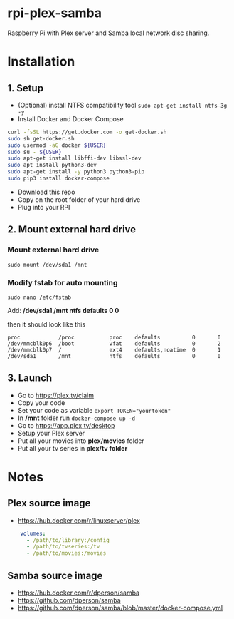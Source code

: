 # rpi-plex-samba
Raspberry Pi with Plex server and Samba local network disc sharing.

# Installation
## 1. Setup
* (Optional) install NTFS compatibility tool `sudo apt-get install ntfs-3g -y`
* Install Docker and Docker Compose
```bash
curl -fsSL https://get.docker.com -o get-docker.sh
sudo sh get-docker.sh
sudo usermod -aG docker ${USER}
sudo su - ${USER}
sudo apt-get install libffi-dev libssl-dev
sudo apt install python3-dev
sudo apt-get install -y python3 python3-pip
sudo pip3 install docker-compose
```
* Download this repo
* Copy on the root folder of your hard drive
* Plug into your RPI

## 2. Mount external hard drive
### Mount external hard drive
`sudo mount /dev/sda1 /mnt`

### Modify fstab for auto mounting
`sudo nano /etc/fstab`

Add:
**/dev/sda1       /mnt            ntfs    defaults          0       0**

then it should look like this

```
proc            /proc           proc    defaults          0       0
/dev/mmcblk0p6  /boot           vfat    defaults          0       2
/dev/mmcblk0p7  /               ext4    defaults,noatime  0       1
/dev/sda1       /mnt            ntfs    defaults          0       0
```

## 3. Launch
* Go to https://plex.tv/claim
* Copy your code
* Set your code as variable `export TOKEN="yourtoken"`
* In **/mnt** folder run `docker-compose up -d`
* Go to https://app.plex.tv/desktop
* Setup your Plex server
* Put all your movies into **plex/movies** folder
* Put all your tv series in **plex/tv folder**

# Notes
## Plex source image
* https://hub.docker.com/r/linuxserver/plex
```yml
    volumes:
      - /path/to/library:/config
      - /path/to/tvseries:/tv
      - /path/to/movies:/movies
```
## Samba source image
* https://hub.docker.com/r/dperson/samba
* https://github.com/dperson/samba
* https://github.com/dperson/samba/blob/master/docker-compose.yml